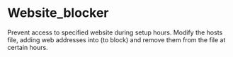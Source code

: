 # Website_blocker

Prevent access to specified website during setup hours. Modify the hosts file, adding web addresses into (to block) and remove them from the file at certain hours.